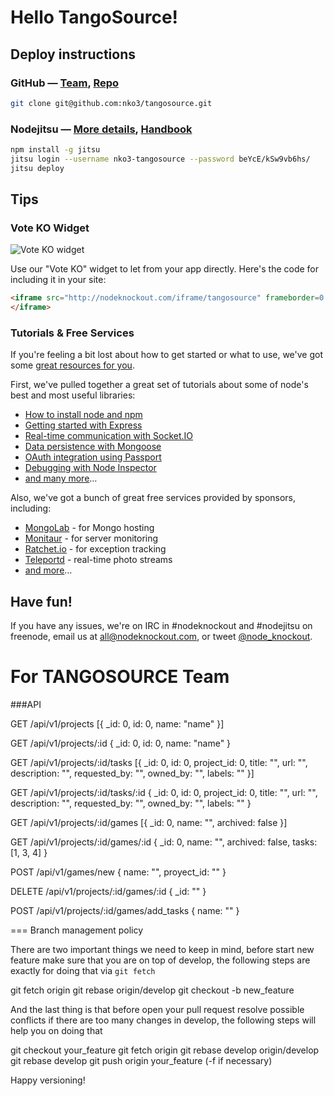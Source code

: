 # Hello TangoSource!

## Deploy instructions

### GitHub — [Team][2], [Repo][3]

~~~sh
git clone git@github.com:nko3/tangosource.git
~~~

### Nodejitsu — [More details][5], [Handbook][4]

~~~sh
npm install -g jitsu
jitsu login --username nko3-tangosource --password beYcE/kSw9vb6hs/
jitsu deploy
~~~

## Tips

### Vote KO Widget

![Vote KO widget](http://f.cl.ly/items/1n3g0W0F0G3V0i0d0321/Screen%20Shot%202012-11-04%20at%2010.01.36%20AM.png)

Use our "Vote KO" widget to let from your app directly. Here's the code for
including it in your site:

~~~html
<iframe src="http://nodeknockout.com/iframe/tangosource" frameborder=0 scrolling=no allowtransparency=true width=115 height=25>
</iframe>
~~~

### Tutorials & Free Services

If you're feeling a bit lost about how to get started or what to use, we've
got some [great resources for you](http://nodeknockout.com/resources).

First, we've pulled together a great set of tutorials about some of node's
best and most useful libraries:

* [How to install node and npm](http://blog.nodeknockout.com/post/33857791331/how-to-install-node-npm)
* [Getting started with Express](http://blog.nodeknockout.com/post/34180474119/getting-started-with-express)
* [Real-time communication with Socket.IO](http://blog.nodeknockout.com/post/34243127010/knocking-out-socket-io)
* [Data persistence with Mongoose](http://blog.nodeknockout.com/post/34302423628/getting-started-with-mongoose)
* [OAuth integration using Passport](http://blog.nodeknockout.com/post/34765538605/getting-started-with-passport)
* [Debugging with Node Inspector](http://blog.nodeknockout.com/post/34843655876/debugging-with-node-inspector)
* [and many more](http://nodeknockout.com/resources#tutorials)&hellip;

Also, we've got a bunch of great free services provided by sponsors,
including:

* [MongoLab](http://nodeknockout.com/resources#mongolab) - for Mongo hosting
* [Monitaur](http://nodeknockout.com/resources#monitaur) - for server monitoring
* [Ratchet.io](http://nodeknockout.com/resources#ratchetio) - for exception tracking
* [Teleportd](http://nodeknockout.com/resources#teleportd) - real-time photo streams
* [and more](http://nodeknockout.com/resources#tutorials)&hellip;

## Have fun!

If you have any issues, we're on IRC in #nodeknockout and #nodejitsu on
freenode, email us at <all@nodeknockout.com>, or tweet
[@node_knockout](https://twitter.com/node_knockout).

[2]: https://github.com/organizations/nko3/teams/280815
[3]: https://github.com/nko3/tangosource
[4]: http://handbook.jit.su
[5]: http://blog.nodeknockout.com/post/35279199042/introduction-to-jitsu-deployment

For TANGOSOURCE Team
====================

###API

GET /api/v1/projects
  [{
    _id: 0,
    id: 0,
    name: "name"
  }]

GET /api/v1/projects/:id
    {
      _id: 0,
      id: 0,
      name: "name"
    }

GET /api/v1/projects/:id/tasks
    [{
      _id: 0,
      id: 0,
      project_id: 0,
      title: "",
      url: "",
      description: "",
      requested_by: "",
      owned_by: "",
      labels: ""
    }]

GET /api/v1/projects/:id/tasks/:id
    {
      _id: 0,
      id: 0,
      project_id: 0,
      title: "",
      url: "",
      description: "",
      requested_by: "",
      owned_by: "",
      labels: ""
    }

GET /api/v1/projects/:id/games
    [{
      _id: 0,
      name: "",
      archived: false
    }]

GET /api/v1/projects/:id/games/:id
    {
      _id: 0,
      name: "",
      archived: false,
      tasks: [1, 3, 4]
    }

POST /api/v1/games/new
    {
      name: "",
      proyect_id: ""
    }

DELETE /api/v1/projects/:id/games/:id
    {
      _id: ""
    }

POST /api/v1/projects/:id/games/add_tasks
    {
      name: ""
    }

=== Branch management policy

There are two important things we need to keep in mind, before start new feature make sure that you are on top of develop, the following steps are exactly for doing that via `git fetch`

  git fetch origin
  git rebase origin/develop
  git checkout -b new_feature

And the last thing is that before open your pull request resolve possible conflicts if there are too many changes in develop, the following steps will help you on doing that

  git checkout your_feature
  git fetch origin
  git rebase develop origin/develop
  git rebase develop
  git push origin your_feature (-f if necessary)

Happy versioning!
